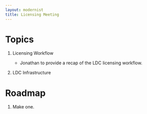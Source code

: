 ```yaml
---
layout: modernist
title: Licensing Meeting
---
```


#  Topics

1. Licensing Workflow
	* Jonathan to provide a recap of the LDC licensing workflow.
	
1. LDC Infrastructure

# Roadmap

1. Make one.


